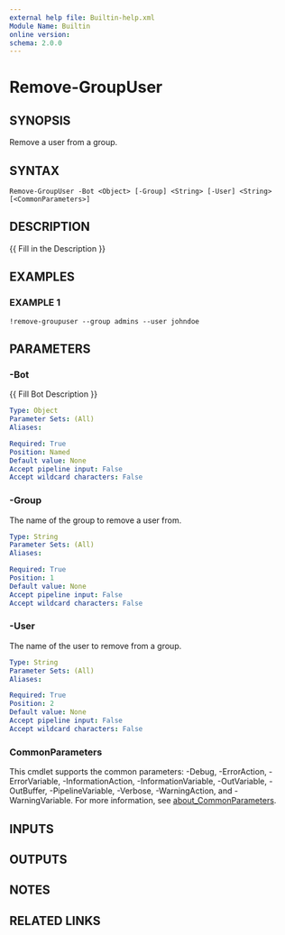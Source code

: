 ```yaml
---
external help file: Builtin-help.xml
Module Name: Builtin
online version:
schema: 2.0.0
---
```


# Remove-GroupUser

## SYNOPSIS
Remove a user from a group.

## SYNTAX

```
Remove-GroupUser -Bot <Object> [-Group] <String> [-User] <String> [<CommonParameters>]
```

## DESCRIPTION
{{ Fill in the Description }}

## EXAMPLES

### EXAMPLE 1
```
!remove-groupuser --group admins --user johndoe
```

## PARAMETERS

### -Bot
{{ Fill Bot Description }}

```yaml
Type: Object
Parameter Sets: (All)
Aliases:

Required: True
Position: Named
Default value: None
Accept pipeline input: False
Accept wildcard characters: False
```

### -Group
The name of the group to remove a user from.

```yaml
Type: String
Parameter Sets: (All)
Aliases:

Required: True
Position: 1
Default value: None
Accept pipeline input: False
Accept wildcard characters: False
```

### -User
The name of the user to remove from a group.

```yaml
Type: String
Parameter Sets: (All)
Aliases:

Required: True
Position: 2
Default value: None
Accept pipeline input: False
Accept wildcard characters: False
```

### CommonParameters
This cmdlet supports the common parameters: -Debug, -ErrorAction, -ErrorVariable, -InformationAction, -InformationVariable, -OutVariable, -OutBuffer, -PipelineVariable, -Verbose, -WarningAction, and -WarningVariable. For more information, see [about_CommonParameters](http://go.microsoft.com/fwlink/?LinkID=113216).

## INPUTS

## OUTPUTS

## NOTES

## RELATED LINKS
